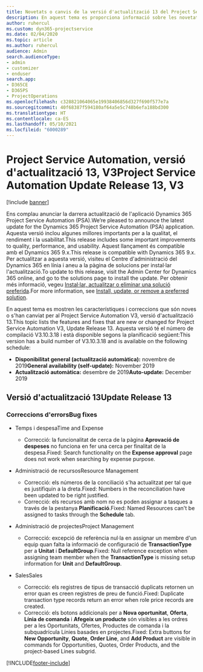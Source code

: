 ```yaml
---
title: Novetats o canvis de la versió d'actualització 13 del Project Service Automation, V3
description: En aquest tema es proporciona informació sobre les novetats a la versió d'actualització 13 del Project Service Automation, V3.
author: ruhercul
ms.custom: dyn365-projectservice
ms.date: 02/04/2020
ms.topic: article
ms.author: ruhercul
audience: Admin
search.audienceType:
- admin
- customizer
- enduser
search.app:
- D365CE
- D365PS
- ProjectOperations
ms.openlocfilehash: c328821064065e19938406856d327f690f577e7a
ms.sourcegitcommit: 40f68387f594180af64a5e5c748b6efa188bd300
ms.translationtype: HT
ms.contentlocale: ca-ES
ms.lasthandoff: 05/10/2021
ms.locfileid: "6000289"
---
```

# <a name="project-service-automation-update-release-13-v3"></a><span data-ttu-id="267fd-103">Project Service Automation, versió d'actualització 13, V3</span><span class="sxs-lookup"><span data-stu-id="267fd-103">Project Service Automation Update Release 13, V3</span></span>

[!include [banner](../includes/psa-now-project-operations.md)]

<span data-ttu-id="267fd-104">Ens complau anunciar la darrera actualització de l'aplicació Dynamics 365 Project Service Automation (PSA).</span><span class="sxs-lookup"><span data-stu-id="267fd-104">We’re pleased to announce the latest update for the Dynamics 365 Project Service Automation (PSA) application.</span></span> <span data-ttu-id="267fd-105">Aquesta versió inclou algunes millores importants per a la qualitat, el rendiment i la usabilitat.</span><span class="sxs-lookup"><span data-stu-id="267fd-105">This release includes some important improvements to quality, performance, and usability.</span></span> <span data-ttu-id="267fd-106">Aquest llançament és compatible amb el Dynamics 365 9.x.</span><span class="sxs-lookup"><span data-stu-id="267fd-106">This release is compatible with Dynamics 365 9.x.</span></span> <span data-ttu-id="267fd-107">Per actualitzar a aquesta versió, visiteu el Centre d'administració del Dynamics 365 en línia i aneu a la pàgina de solucions per instal·lar l'actualització.</span><span class="sxs-lookup"><span data-stu-id="267fd-107">To update to this release, visit the Admin Center for Dynamics 365 online, and go to the solutions page to install the update.</span></span> <span data-ttu-id="267fd-108">Per obtenir més informació, vegeu [Instal·lar, actualitzar o eliminar una solució preferida](/power-platform/admin/install-remove-preferred-solution).</span><span class="sxs-lookup"><span data-stu-id="267fd-108">For more information, see [Install, update, or remove a preferred solution](/power-platform/admin/install-remove-preferred-solution).</span></span>

<span data-ttu-id="267fd-109">En aquest tema es mostren les característiques i correccions que són noves o s'han canviat per al Project Service Automation V3, versió d'actualització 13.</span><span class="sxs-lookup"><span data-stu-id="267fd-109">This topic lists the features and fixes that are new or changed for Project Service Automation V3, Update Release 13.</span></span> <span data-ttu-id="267fd-110">Aquesta versió té el número de compilació V3.10.3.18 i està disponible segons la planificació següent:</span><span class="sxs-lookup"><span data-stu-id="267fd-110">This version has a build number of V3.10.3.18 and is available on the following schedule:</span></span>

- <span data-ttu-id="267fd-111">**Disponibilitat general (actualització automàtica):** novembre de 2019</span><span class="sxs-lookup"><span data-stu-id="267fd-111">**General availability (self-update):** November 2019</span></span>
- <span data-ttu-id="267fd-112">**Actualització automàtica:** desembre de 2019</span><span class="sxs-lookup"><span data-stu-id="267fd-112">**Auto-update:** December 2019</span></span>


## <a name="update-release-13"></a><span data-ttu-id="267fd-113">Versió d'actualització 13</span><span class="sxs-lookup"><span data-stu-id="267fd-113">Update Release 13</span></span> 

### <a name="bug-fixes"></a><span data-ttu-id="267fd-114">Correccions d'errors</span><span class="sxs-lookup"><span data-stu-id="267fd-114">Bug fixes</span></span>

- <span data-ttu-id="267fd-115">Temps i despesa</span><span class="sxs-lookup"><span data-stu-id="267fd-115">Time and Expense</span></span>

     - <span data-ttu-id="267fd-116">Correcció: la funcionalitat de cerca de la pàgina **Aprovació de despeses** no funciona en fer una cerca per finalitat de la despesa.</span><span class="sxs-lookup"><span data-stu-id="267fd-116">Fixed: Search functionality on the **Expense approval** page does not work when searching by expense purpose.</span></span>

- <span data-ttu-id="267fd-117">Administració de recursos</span><span class="sxs-lookup"><span data-stu-id="267fd-117">Resource Management</span></span>

     - <span data-ttu-id="267fd-118">Correcció: els números de la conciliació s'ha actualitzat per tal que es justifiquin a la dreta.</span><span class="sxs-lookup"><span data-stu-id="267fd-118">Fixed: Numbers in the reconciliation have been updated to be right justified.</span></span>
     - <span data-ttu-id="267fd-119">Correcció: els recursos amb nom no es poden assignar a tasques a través de la pestanya **Planificació**.</span><span class="sxs-lookup"><span data-stu-id="267fd-119">Fixed: Named Resources can't be assigned to tasks through the **Schedule** tab.</span></span>

- <span data-ttu-id="267fd-120">Administració de projectes</span><span class="sxs-lookup"><span data-stu-id="267fd-120">Project Management</span></span>

     - <span data-ttu-id="267fd-121">Correcció: excepció de referència nul·la en assignar un membre d'un equip quan falta la informació de configuració de **TransactionType** per a **Unitat** i **DefaultGroup**.</span><span class="sxs-lookup"><span data-stu-id="267fd-121">Fixed: Null reference exception when assigning team member when the **TransactionType** is missing setup information for **Unit** and **DefaultGroup**.</span></span>

- <span data-ttu-id="267fd-122">Sales</span><span class="sxs-lookup"><span data-stu-id="267fd-122">Sales</span></span>

     - <span data-ttu-id="267fd-123">Correcció: els registres de tipus de transacció duplicats retornen un error quan es creen registres de preu de funció.</span><span class="sxs-lookup"><span data-stu-id="267fd-123">Fixed: Duplicate transaction type records return an error when role price records are created.</span></span>
     - <span data-ttu-id="267fd-124">Correcció: els botons addicionals per a **Nova oportunitat**, **Oferta**, **Línia de comanda** i **Afegeix un producte** són visibles a les ordres per a les Oportunitats, Ofertes, Productes de comanda i la subquadrícula Línies basades en projectes.</span><span class="sxs-lookup"><span data-stu-id="267fd-124">Fixed: Extra buttons for **New Opportunity**, **Quote**, **Order Line**, and **Add Product** are visible in commands for Opportunities, Quotes, Order Products, and the project-based Lines subgrid.</span></span>




[!INCLUDE[footer-include](../includes/footer-banner.md)]